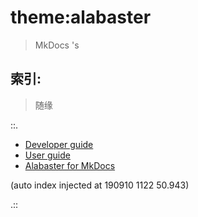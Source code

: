 # theme:alabaster
> MkDocs 's

## 索引:
> 随缘

::.
- [ Developer guide](dev.md)
- [ User guide](guide.md)
- [ Alabaster for MkDocs](index.md)

(auto index injected at 190910 1122 50.943) 

.::


